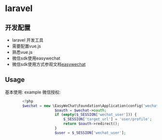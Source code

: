 # laravel
## 开发配置
 - laravel 开发工具
 - 需要配置vue.js
 - 熟悉vue.js 
 - 微信sdk使用easywechat 
 - 微信sdk使用方式参观文档<a href="https://easywechat.org/">easywechat</a>
 ## Usage
 
 基本使用: example 微信授权:
 
 ```php
         <?php
         $wechat = new \EasyWeChat\Foundation\Application(config('wechat'));
                  	    $oauth = $wechat->oauth;
                  	    if (empty($_SESSION['wechat_user'])) {
                  		    $_SESSION['target_url'] = 'user/profile';
                  		    return $oauth->redirect();
                  	    }
                  	    $user = $_SESSION['wechat_user'];
 ```
        
 
 

